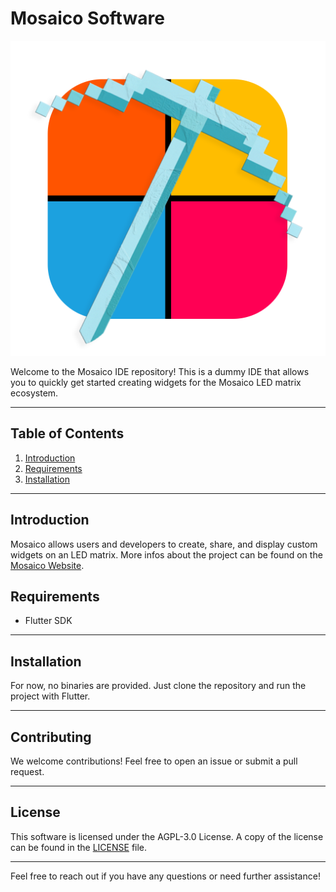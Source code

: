 # Mosaico Software

![Mosaico Logo](./icon.png)

Welcome to the Mosaico IDE repository!
This is a dummy IDE that allows you to quickly get started creating widgets for the Mosaico LED matrix ecosystem.

---

## Table of Contents

1. [Introduction](#introduction)
2. [Requirements](#requirements)
3. [Installation](#installation)
---

## Introduction
Mosaico allows users and developers to create, share, and display custom widgets on an LED matrix.
More infos about the project can be found on the [Mosaico Website](https://mosaico.murkrowdev.org).


## Requirements
- Flutter SDK

---

## Installation
For now, no binaries are provided. Just clone the repository and run the project with Flutter.

---

## Contributing

We welcome contributions! Feel free to open an issue or submit a pull request.

---

## License

This software is licensed under the AGPL-3.0 License. A copy of the license can be found in the [LICENSE](./LICENSE) file.

---

Feel free to reach out if you have any questions or need further assistance!